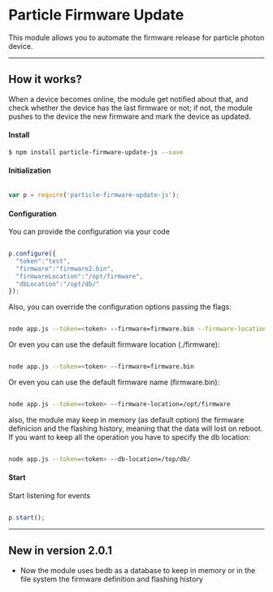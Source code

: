 Particle Firmware Update
===================

This module allows you to automate the firmware release for particle photon device.

----------

How it works?
-------------

When a device becomes online, the module get notified about that, and check whether the device has the
last firmware or not; if not, the module pushes to the device the new firmware and mark the device as
updated.

#### Install

```bash
$ npm install particle-firmware-update-js --save
```

#### Initialization

```javascript

var p = require('particle-firmware-update-js');

```

#### Configuration

You can provide the configuration via your code

```javascript

p.configure({
  "token":"test",
  "firmware":"firmware2.bin",
  "firmwareLocation":"/opt/firmware",
  "dbLocation":"/opt/db/"
});

```
Also, you can override the configuration options passing the flags:

```bash

node app.js --token=<token> --firmware=firmware.bin --firmware-location=/opt/firmware

```

Or even you can use the default firmware location (./firmware):

```bash

node app.js --token=<token> --firmware=firmware.bin

```

Or even you can use the default firmware name (firmware.bin):

```bash

node app.js --token=<token> --firmware-location=/opt/firmware

```

also, the module may keep in memory (as default option) the firmware definicion and the flashing history, meaning that the data will lost on reboot. If you want to keep all the operation you have to specify the db location:

```bash

node app.js --token=<token> --db-location=/top/db/

```

#### Start

Start listening for events

```javascript

p.start();

```

----------

New in version 2.0.1
-------------

- Now the module uses bedb as a database to keep in memory or in the file system the firmware definition and flashing history

